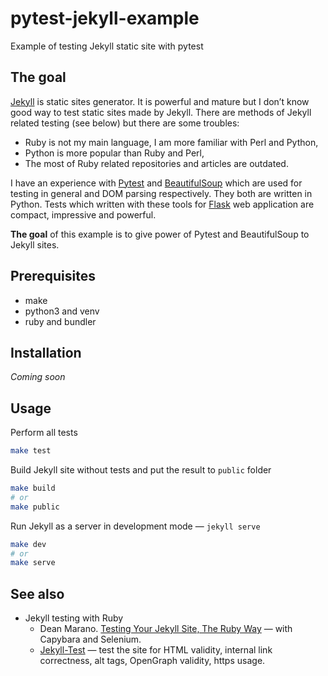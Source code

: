 # pytest-jekyll-example

Example of testing Jekyll static site with pytest

## The goal

[Jekyll](https://jekyllrb.com) is static sites generator.
It is powerful and mature but I don’t know good way to test static sites
made by Jekyll. There are methods of Jekyll related testing (see below)
but there are some troubles:

- Ruby is not my main language, I am more familiar with Perl and Python,
- Python is more popular than Ruby and Perl,
- The most of Ruby related repositories and articles are outdated.

I have an experience with [Pytest](https://pytest.org)
and [BeautifulSoup](https://www.crummy.com/software/BeautifulSoup/)
which are used for testing in general and DOM parsing respectively.
They both are written in Python. Tests which written with these tools
for [Flask](https://flask.palletsprojects.com/) web application
are compact, impressive and powerful.

**The goal** of this example is to give power of Pytest and BeautifulSoup
to Jekyll sites.

## Prerequisites

- make
- python3 and venv
- ruby and bundler

## Installation

_Coming soon_

## Usage

Perform all tests

```bash
make test
```

Build Jekyll site without tests and put the result
to `public` folder

```bash
make build
# or
make public
```

Run Jekyll as a server in development mode — `jekyll serve`

```bash
make dev
# or
make serve
```

## See also

- Jekyll testing with Ruby
  - Dean Marano.
    [Testing Your Jekyll Site, The Ruby Way](bit.ly/test-jekyll-rb-way) —
    with Capybara and Selenium.
  - [Jekyll-Test](https://github.com/Floppy/jekyll-test) — test the site
    for HTML validity, internal link correctness, alt tags,
    OpenGraph validity, https usage.

